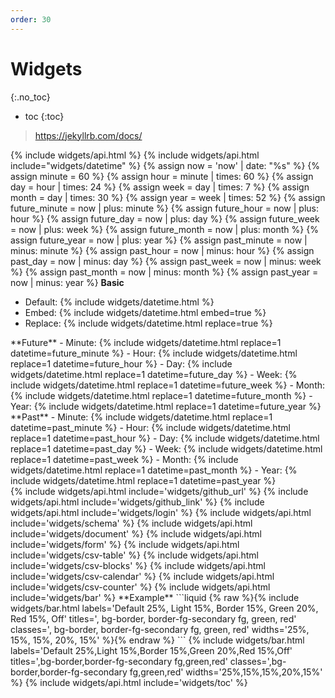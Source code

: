 ```yaml
---
order: 30
---
```


# Widgets
{:.no_toc}
- toc
{:toc}

> <https://jekyllrb.com/docs/>

{% include widgets/api.html %}
{% include widgets/api.html include="widgets/datetime" %}
{% assign now = 'now' | date: "%s" %}
{% assign minute = 60 %}
{% assign hour = minute | times: 60 %}
{% assign day = hour | times: 24 %}
{% assign week = day | times: 7 %}
{% assign month = day | times: 30 %}
{% assign year = week | times: 52 %}
{% assign future_minute = now | plus: minute %}
{% assign future_hour = now | plus: hour %}
{% assign future_day = now | plus: day %}
{% assign future_week = now | plus: week %}
{% assign future_month = now | plus: month %}
{% assign future_year = now | plus: year %}
{% assign past_minute = now | minus: minute %}
{% assign past_hour = now | minus: hour %}
{% assign past_day = now | minus: day %}
{% assign past_week = now | minus: week %}
{% assign past_month = now | minus: month %}
{% assign past_year = now | minus: year %}
**Basic**
- Default: {% include widgets/datetime.html %}
- Embed: {% include widgets/datetime.html embed=true %}
- Replace: {% include widgets/datetime.html replace=true %}
<div class="grid">
<div markdown=1>
**Future**
- Minute: {% include widgets/datetime.html replace=1 datetime=future_minute %}
- Hour: {% include widgets/datetime.html replace=1 datetime=future_hour %}
- Day: {% include widgets/datetime.html replace=1 datetime=future_day %}
- Week: {% include widgets/datetime.html replace=1 datetime=future_week %}
- Month: {% include widgets/datetime.html replace=1 datetime=future_month %}
- Year: {% include widgets/datetime.html replace=1 datetime=future_year %}
</div>
<div markdown=1>
**Past**
- Minute: {% include widgets/datetime.html replace=1 datetime=past_minute %}
- Hour: {% include widgets/datetime.html replace=1 datetime=past_hour %}
- Day: {% include widgets/datetime.html replace=1 datetime=past_day %}
- Week: {% include widgets/datetime.html replace=1 datetime=past_week %}
- Month: {% include widgets/datetime.html replace=1 datetime=past_month %}
- Year: {% include widgets/datetime.html replace=1 datetime=past_year %}
</div>
</div>
{% include widgets/api.html include='widgets/github_url' %}
{% include widgets/api.html include='widgets/github_link' %}
{% include widgets/api.html include='widgets/login' %}
{% include widgets/api.html include='widgets/schema' %}
{% include widgets/api.html include='widgets/document' %}
{% include widgets/api.html include='widgets/form' %}
{% include widgets/api.html include='widgets/csv-table' %}
{% include widgets/api.html include='widgets/csv-blocks' %}
{% include widgets/api.html include='widgets/csv-calendar' %}
{% include widgets/api.html include='widgets/csv-counter' %}
{% include widgets/api.html include='widgets/bar' %}
**Example**
```liquid
{% raw %}{% include widgets/bar.html labels='Default 25%, Light 15%, Border 15%, Green 20%, Red 15%, Off' titles=', bg-border, border-fg-secondary fg, green, red' classes=', bg-border, border-fg-secondary fg, green, red' widths='25%, 15%, 15%, 20%, 15%' %}{% endraw %}
```
{% include widgets/bar.html labels='Default 25%,Light 15%,Border 15%,Green 20%,Red 15%,Off' titles=',bg-border,border-fg-secondary fg,green,red' classes=',bg-border,border-fg-secondary fg,green,red' widths='25%,15%,15%,20%,15%' %}
{% include widgets/api.html include='widgets/toc' %}